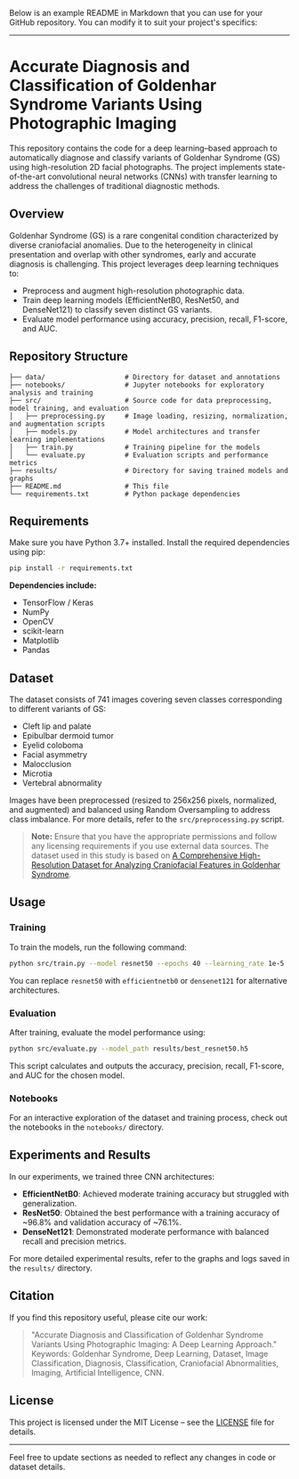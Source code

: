 Below is an example README in Markdown that you can use for your GitHub repository. You can modify it to suit your project's specifics:

---

# Accurate Diagnosis and Classification of Goldenhar Syndrome Variants Using Photographic Imaging

This repository contains the code for a deep learning–based approach to automatically diagnose and classify variants of Goldenhar Syndrome (GS) using high-resolution 2D facial photographs. The project implements state-of-the-art convolutional neural networks (CNNs) with transfer learning to address the challenges of traditional diagnostic methods.

## Overview

Goldenhar Syndrome (GS) is a rare congenital condition characterized by diverse craniofacial anomalies. Due to the heterogeneity in clinical presentation and overlap with other syndromes, early and accurate diagnosis is challenging. This project leverages deep learning techniques to:
- Preprocess and augment high-resolution photographic data.
- Train deep learning models (EfficientNetB0, ResNet50, and DenseNet121) to classify seven distinct GS variants.
- Evaluate model performance using accuracy, precision, recall, F1-score, and AUC.

## Repository Structure

```
├── data/                    # Directory for dataset and annotations
├── notebooks/               # Jupyter notebooks for exploratory analysis and training
├── src/                     # Source code for data preprocessing, model training, and evaluation
│   ├── preprocessing.py     # Image loading, resizing, normalization, and augmentation scripts
│   ├── models.py            # Model architectures and transfer learning implementations
│   ├── train.py             # Training pipeline for the models
│   └── evaluate.py          # Evaluation scripts and performance metrics
├── results/                 # Directory for saving trained models and graphs
├── README.md                # This file
└── requirements.txt         # Python package dependencies
```

## Requirements

Make sure you have Python 3.7+ installed. Install the required dependencies using pip:

```bash
pip install -r requirements.txt
```

**Dependencies include:**
- TensorFlow / Keras
- NumPy
- OpenCV
- scikit-learn
- Matplotlib
- Pandas

## Dataset

The dataset consists of 741 images covering seven classes corresponding to different variants of GS:
- Cleft lip and palate
- Epibulbar dermoid tumor
- Eyelid coloboma
- Facial asymmetry
- Malocclusion
- Microtia
- Vertebral abnormality

Images have been preprocessed (resized to 256x256 pixels, normalized, and augmented) and balanced using Random Oversampling to address class imbalance. For more details, refer to the `src/preprocessing.py` script.

> **Note:** Ensure that you have the appropriate permissions and follow any licensing requirements if you use external data sources. The dataset used in this study is based on [A Comprehensive High-Resolution Dataset for Analyzing Craniofacial Features in Goldenhar Syndrome](https://data.mendeley.com/).

## Usage

### Training

To train the models, run the following command:

```bash
python src/train.py --model resnet50 --epochs 40 --learning_rate 1e-5
```

You can replace `resnet50` with `efficientnetb0` or `densenet121` for alternative architectures.

### Evaluation

After training, evaluate the model performance using:

```bash
python src/evaluate.py --model_path results/best_resnet50.h5
```

This script calculates and outputs the accuracy, precision, recall, F1-score, and AUC for the chosen model.

### Notebooks

For an interactive exploration of the dataset and training process, check out the notebooks in the `notebooks/` directory.

## Experiments and Results

In our experiments, we trained three CNN architectures:
- **EfficientNetB0**: Achieved moderate training accuracy but struggled with generalization.
- **ResNet50**: Obtained the best performance with a training accuracy of ~96.8% and validation accuracy of ~76.1%.
- **DenseNet121**: Demonstrated moderate performance with balanced recall and precision metrics.

For more detailed experimental results, refer to the graphs and logs saved in the `results/` directory.

## Citation

If you find this repository useful, please cite our work:

> "Accurate Diagnosis and Classification of Goldenhar Syndrome Variants Using Photographic Imaging: A Deep Learning Approach."  
> Keywords: Goldenhar Syndrome, Deep Learning, Dataset, Image Classification, Diagnosis, Classification, Craniofacial Abnormalities, Imaging, Artificial Intelligence, CNN.

## License

This project is licensed under the MIT License – see the [LICENSE](LICENSE) file for details.

---

Feel free to update sections as needed to reflect any changes in code or dataset details.
